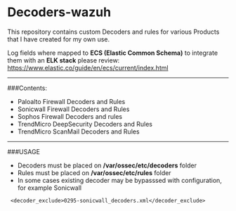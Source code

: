 # Decoders-wazuh

This repository contains custom Decoders and rules for various Products that I have created for my own use.

Log fields where mapped to **ECS (Elastic Common Schema)** to integrate them with an **ELK stack** please review:
https://www.elastic.co/guide/en/ecs/current/index.html

----
###Contents:

  - Paloalto Firewall Decoders and Rules
  - Sonicwall Firewall Decoders and Rules
  - Sophos Firewall Decoders and rules
  - TrendMicro DeepSecurity Decoders and Rules
  - TrendMicro ScanMail Decoders and Rules
  
----

###USAGE

 - Decoders must be placed on **/var/ossec/etc/decoders** folder
 - Rules must be placed on **/var/ossec/etc/rules** folder
 - In some cases existing decoder may be bypasssed with configuration, for example Sonicwall

```
 <decoder_exclude>0295-sonicwall_decoders.xml</decoder_exclude>
```


